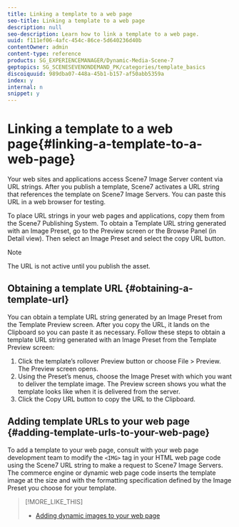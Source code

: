 ```yaml
---
title: Linking a template to a web page
seo-title: Linking a template to a web page
description: null
seo-description: Learn how to link a template to a web page.
uuid: f111ef06-4afc-454c-86ce-5d640236d40b
contentOwner: admin
content-type: reference
products: SG_EXPERIENCEMANAGER/Dynamic-Media-Scene-7
geptopics: SG_SCENESEVENONDEMAND_PK/categories/template_basics
discoiquuid: 989dba07-448a-45b1-b157-af50abb5359a
index: y
internal: n
snippet: y
---
```


# Linking a template to a web page{#linking-a-template-to-a-web-page}

Your web sites and applications access Scene7 Image Server content via URL strings. After you publish a template, Scene7 activates a URL string that references the template on Scene7 Image Servers. You can paste this URL in a web browser for testing.

To place URL strings in your web pages and applications, copy them from the Scene7 Publishing System. To obtain a Template URL string generated with an Image Preset, go to the Preview screen or the Browse Panel (in Detail view). Then select an Image Preset and select the copy URL button.

>[!NOTE]
>
>The URL is not active until you publish the asset.

## Obtaining a template URL {#obtaining-a-template-url}

You can obtain a template URL string generated by an Image Preset from the Template Preview screen. After you copy the URL, it lands on the Clipboard so you can paste it as necessary. Follow these steps to obtain a template URL string generated with an Image Preset from the Template Preview screen:

1. Click the template’s rollover Preview button or choose File &gt; Preview. The Preview screen opens.
1. Using the Preset’s menus, choose the Image Preset with which you want to deliver the template image. The Preview screen shows you what the template looks like when it is delivered from the server.
1. Click the Copy URL button to copy the URL to the Clipboard.

## Adding template URLs to your web page {#adding-template-urls-to-your-web-page}

To add a template to your web page, consult with your web page development team to modify the `<IMG>` tag in your HTML web page code using the Scene7 URL string to make a request to Scene7 Image Servers. The commerce engine or dynamic web page code inserts the template image at the size and with the formatting specification defined by the Image Preset you choose for your template.

>[!MORE_LIKE_THIS]
>
>* [Adding dynamic images to your web page](linking-urls-web-application.md#adding_dynamic_images_to_your_web_page)
